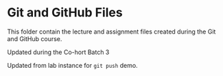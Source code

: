 # Git and GitHub Files

This folder contain the lecture and assignment files created during the Git and GitHub course.

Updated during the Co-hort Batch 3

Updated from lab instance for `git push` demo.
